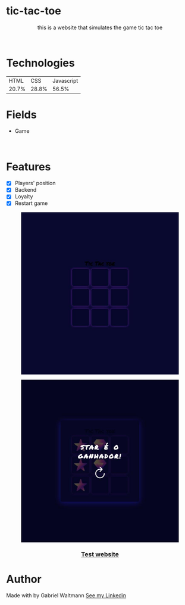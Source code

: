<h1> tic-tac-toe </h1>
 

<p align="center">this is a website that simulates the game  tic tac toe</p>

<br>

# Technologies

<table align="center">
  <tr>
    <td>HTML</td>
    <td>CSS</td>
    <td>Javascript</td>

  </tr>
  <tr>
    <td>20.7%</td>
    <td>28.8%</td>
    <td>56.5%</td>

  </tr>
</table>

# Fields <!-- Campos -->
+ Game

<br>

# Features
- [X] Players' position
- [X] Backend
- [X] Loyalty
- [X] Restart game

<figure>
  <img align="center" src="images/preview1.jpg"></img>
</figure>

<figure>
  <img align="center" src="images/preview2.jpg"></img>
</figure>

<a align="center" href="https://gabrielwaltmann.github.io/tic-tac-toe/" target="_blank">
  <h3 align="center">Test website
</a>

# Author

<p> Made with by Gabriel Waltmann <a href="https://www.linkedin.com/in/gabriel-waltmann-236114232/">See my Linkedin</a>